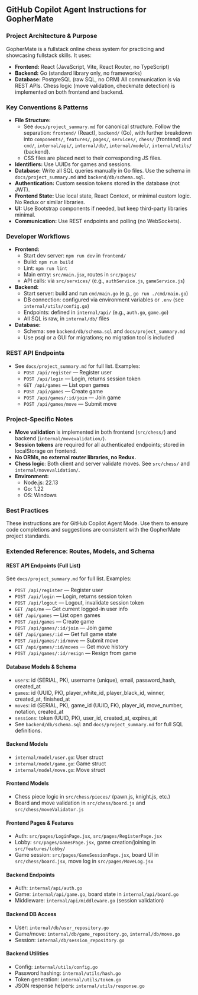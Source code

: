 ## GitHub Copilot Agent Instructions for GopherMate

### Project Architecture & Purpose
GopherMate is a fullstack online chess system for practicing and showcasing fullstack skills. It uses:
- **Frontend:** React (JavaScript, Vite, React Router, no TypeScript)
- **Backend:** Go (standard library only, no frameworks)
- **Database:** PostgreSQL (raw SQL, no ORM)
All communication is via REST APIs. Chess logic (move validation, checkmate detection) is implemented on both frontend and backend.

### Key Conventions & Patterns
- **File Structure:**
  - See `docs/project_summary.md` for canonical structure. Follow the separation: `frontend/` (React), `backend/` (Go), with further breakdown into `components/`, `features/`, `pages/`, `services/`, `chess/` (frontend) and `cmd/`, `internal/api/`, `internal/db/`, `internal/model/`, `internal/utils/` (backend).
  - CSS files are placed next to their corresponding JS files.
- **Identifiers:** Use UUIDs for games and sessions.
- **Database:** Write all SQL queries manually in Go files. Use the schema in `docs/project_summary.md` and `backend/db/schema.sql`.
- **Authentication:** Custom session tokens stored in the database (not JWT).
- **Frontend State:** Use local state, React Context, or minimal custom logic. No Redux or similar libraries.
- **UI:** Use Bootstrap components if needed, but keep third-party libraries minimal.
- **Communication:** Use REST endpoints and polling (no WebSockets).

### Developer Workflows
- **Frontend:**
  - Start dev server: `npm run dev` in `frontend/`
  - Build: `npm run build`
  - Lint: `npm run lint`
  - Main entry: `src/main.jsx`, routes in `src/pages/`
  - API calls: via `src/services/` (e.g., `authService.js`, `gameService.js`)
- **Backend:**
  - Start server: build and run `cmd/main.go` (e.g., `go run ./cmd/main.go`)
  - DB connection: configured via environment variables or `.env` (see `internal/utils/config.go`)
  - Endpoints: defined in `internal/api/` (e.g., `auth.go`, `game.go`)
  - All SQL is raw, in `internal/db/` files
- **Database:**
  - Schema: see `backend/db/schema.sql` and `docs/project_summary.md`
  - Use psql or a GUI for migrations; no migration tool is included

### REST API Endpoints
- See `docs/project_summary.md` for full list. Examples:
  - `POST /api/register` — Register user
  - `POST /api/login` — Login, returns session token
  - `GET /api/games` — List open games
  - `POST /api/games` — Create game
  - `POST /api/games/:id/join` — Join game
  - `POST /api/games/move` — Submit move

### Project-Specific Notes
- **Move validation** is implemented in both frontend (`src/chess/`) and backend (`internal/movevalidation/`).
- **Session tokens** are required for all authenticated endpoints; stored in localStorage on frontend.
- **No ORMs, no external router libraries, no Redux.**
- **Chess logic**: Both client and server validate moves. See `src/chess/` and `internal/movevalidation/`.
- **Environment:**
  - Node.js: 22.13
  - Go: 1.22
  - OS: Windows

### Best Practices

These instructions are for GitHub Copilot Agent Mode. Use them to ensure code completions and suggestions are consistent with the GopherMate project standards.
### Extended Reference: Routes, Models, and Schema

#### REST API Endpoints (Full List)
See `docs/project_summary.md` for full list. Examples:
  - `POST /api/register` — Register user
  - `POST /api/login` — Login, returns session token
  - `POST /api/logout` — Logout, invalidate session token
  - `GET /api/me` — Get current logged-in user info
  - `GET /api/games` — List open games
  - `POST /api/games` — Create game
  - `POST /api/games/:id/join` — Join game
  - `GET /api/games/:id` — Get full game state
  - `POST /api/games/:id/move` — Submit move
  - `GET /api/games/:id/moves` — Get move history
  - `POST /api/games/:id/resign` — Resign from game

#### Database Models & Schema
  - `users`: id (SERIAL, PK), username (unique), email, password_hash, created_at
  - `games`: id (UUID, PK), player_white_id, player_black_id, winner, created_at, finished_at
  - `moves`: id (SERIAL, PK), game_id (UUID, FK), player_id, move_number, notation, created_at
  - `sessions`: token (UUID, PK), user_id, created_at, expires_at
  - See `backend/db/schema.sql` and `docs/project_summary.md` for full SQL definitions.

#### Backend Models
  - `internal/model/user.go`: User struct
  - `internal/model/game.go`: Game struct
  - `internal/model/move.go`: Move struct

#### Frontend Models
  - Chess piece logic in `src/chess/pieces/` (pawn.js, knight.js, etc.)
  - Board and move validation in `src/chess/board.js` and `src/chess/moveValidator.js`

#### Frontend Pages & Features
  - Auth: `src/pages/LoginPage.jsx`, `src/pages/RegisterPage.jsx`
  - Lobby: `src/pages/GamesPage.jsx`, game creation/joining in `src/features/lobby/`
  - Game session: `src/pages/GameSessionPage.jsx`, board UI in `src/chess/board.jsx`, move log in `src/pages/MoveLog.jsx`

#### Backend Endpoints
  - Auth: `internal/api/auth.go`
  - Game: `internal/api/game.go`, board state in `internal/api/board.go`
  - Middleware: `internal/api/middleware.go` (session validation)

#### Backend DB Access
  - User: `internal/db/user_repository.go`
  - Game/move: `internal/db/game_repository.go`, `internal/db/move.go`
  - Session: `internal/db/session_repository.go`

#### Backend Utilities
  - Config: `internal/utils/config.go`
  - Password hashing: `internal/utils/hash.go`
  - Token generation: `internal/utils/token.go`
  - JSON response helpers: `internal/utils/response.go`
